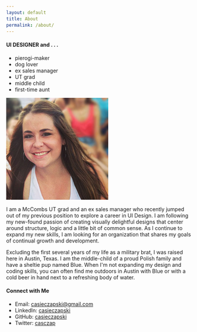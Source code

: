 ```yaml
---
layout: default
title: About
permalink: /about/
---
```


<!-- <div class="post"> -->

  <section class="content">
   <!--  <h2 id="About">{{page.title}}</h2>
  
 -->
    <div class="about-me">
        <div class="about-container">
            <div class="about-summary">
                <!-- <h3>Casie Czapski</h3> -->
                <h4><span class="dark-blue">UI DESIGNER</span> and . . . </h4>
                <div>
                    <ul>
                        <li>pierogi-maker</li>
                        <li>dog lover</li>
                        <li>ex sales manager</li>
                        <li>UT grad</li>
                        <li>middle child</li>
                        <li>first-time aunt</li>
                    </ul>
                </div> 
            </div>
            <div class="about-photo">
                <img alt="Casie Czapski" src="/images/casie2.jpg">
            </div>
        </div>
    </div>
    <div class="more-container">
        <div class="more-about">
            <p>I am a McCombs UT grad and an ex sales manager who recently jumped out of my previous position to explore a career in UI Design. I am following my new-found passion of creating visually delightful designs that center around structure, logic and a little bit of common sense. As I continue to expand my new skills, I am looking for an organization that shares my goals of continual growth and development.</p>
            <p>Excluding the first several years of my life as a military brat, I was raised here in Austin, Texas. I am the middle-child of a proud Polish family and have a sheltie pup named Blue. When I'm not expanding my design and coding skills, you can often find me outdoors in Austin with Blue or with a cold beer in hand next to a refreshing body of water.</p>
        </div>
        <div class="connect">
            <h4>Connect with Me</h4>
            <ul>
                <li>Email: <a href="mailto:casieczapski@gmail.com">casieczapski@gmail.com</a></li>
                <li>LinkedIn: <a href="https://www.linkedin.com/in/casieczapski">casieczapski</a></li>
                <li>GitHub: <a href="https://github.com/cczapski">casieczapski</a></li>
                <li>Twitter: <a href="https://twitter.com/casczap">casczap</a></li>
            </ul>
        </div>
    </div>
  </section>

<!-- </div> -->
